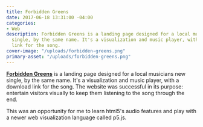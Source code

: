 ```yaml
---
title: Forbidden Greens
date: 2017-06-18 13:31:00 -04:00
categories:
- Web
description: Forbidden Greens is a landing page designed for a local musicians new
  single, by the same name. It's a visualization and music player, with a download
  link for the song.
cover-image: "/uploads/forbidden-greens.png"
primary-asset: "/uploads/forbidden-greens.png"
---
```


[**Forbidden Greens**](https://forbidden-greens.netlify.com/) is a landing page designed for a local musicians new single, by the same name. It's a visualization and music player, with a download link for the song. The website was successful in its purpose: entertain visitors visually to keep them listening to the song through the end.

This was an opportunity for me to learn html5's audio features and play with a newer web visualization language called p5.js.